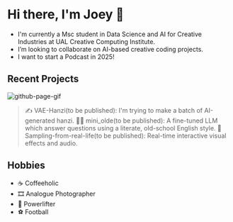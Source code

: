 # Hi there, I'm Joey 👋
- I'm currently a Msc student in Data Science and AI for Creative Industries at UAL Creative Computing Institute.
- I’m looking to collaborate on AI-based creative coding projects.
- I want to start a Podcast in 2025!

## Recent Projects
![github-page-gif](https://github.com/user-attachments/assets/be651831-9f7d-4b16-8e3a-d072c9f2378d)
> ✍️ VAE-Hanzi(to be published): I'm trying to make a batch of AI-generated hanzi.
> 👴🏻 mini_olde(to be published): A fine-tuned LLM which answer questions using a literate, old-school English style.
> 🔘 Sampling-from-real-life(to be published): Real-time interactive visual effects and audio.

## Hobbies
- ☕️ Coffeeholic
- 🎞️ Analogue Photographer
- 💪 Powerlifter
- ⚽️ Football
